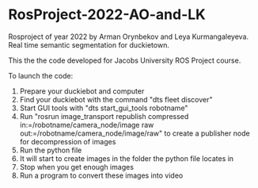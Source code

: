 # RosProject-2022-AO-and-LK
Rosproject of year 2022 by Arman Orynbekov and Leya Kurmangaleyeva. Real time semantic segmentation for duckietown.

This the the code developed for Jacobs University ROS Project course.

To launch the code:
1. Prepare your duckiebot and computer
2. Find your duckiebot with the command "dts fleet discover"
3. Start GUI tools with "dts start_gui_tools robotname"
4. Run "rosrun image_transport republish compressed in:=/robotname/camera_node/image raw out:=/robotname/camera_node/image/raw" to create a publisher node for decompression of images
5. Run the python file
6. It will start to create images in the folder the python file locates in
7. Stop when you get enough images
8. Run a program to convert these images into video
